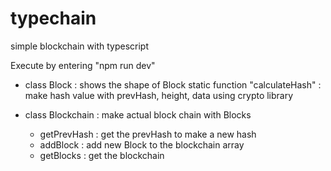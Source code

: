 # typechain
simple blockchain with typescript


Execute by entering "npm run dev" 

* class Block : shows the shape of Block
                static function "calculateHash" : make hash value with prevHash, height, data using crypto library
                
* class Blockchain : make actual block chain with Blocks
  - getPrevHash : get the prevHash to make a new hash
  - addBlock : add new Block to the blockchain array
  - getBlocks : get the blockchain
